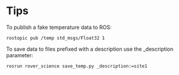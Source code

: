 
# Tips

To publish a fake temperature data to ROS:

```
rostopic pub /temp std_msgs/Float32 1
```

To save data to files prefixed with a description use the _description parameter:

```
rosrun rover_science save_temp.py _description:=site1
```
